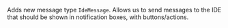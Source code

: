 Adds new message type `IdeMessage`. Allows us to send messages to the IDE that should be shown in notification boxes, with buttons/actions.
